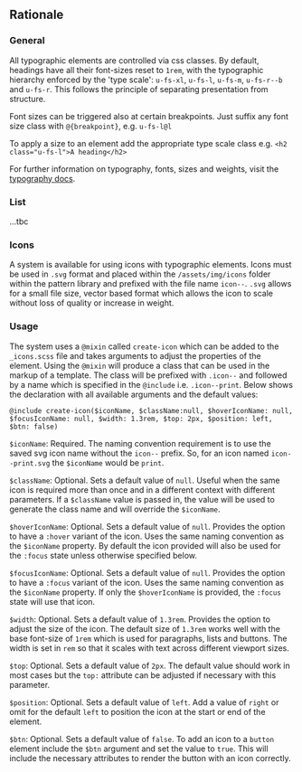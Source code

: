 ## Rationale

### General
All typographic elements are controlled via css classes. By default, headings have all their font-sizes reset to `1rem`, with the typographic hierarchy enforced by the 'type scale': `u-fs-xl`, `u-fs-l`, `u-fs-m`, `u-fs-r--b` and `u-fs-r`. This follows the principle of separating presentation from structure.

Font sizes can be triggered also at certain breakpoints. Just suffix any font size class with `@{breakpoint}`, e.g. `u-fs-l@l`

To apply a size to an element add the appropriate type scale class e.g. `<h2 class="u-fs-l">A heading</h2>`

For further information on typography, fonts, sizes and weights, visit the [typography docs](/docs/typography).

### List

...tbc

### Icons

A system is available for using icons with typographic elements. Icons must be used in `.svg` format and placed within the `/assets/img/icons` folder within the pattern library and prefixed with the file name `icon--`. `.svg` allows for a small file size, vector based format which allows the icon to scale without loss of quality or increase in weight.

### Usage

The system uses a `@mixin` called `create-icon` which can be added to the `_icons.scss` file and takes arguments to adjust the properties of the element. Using the `@mixin` will produce a class that can be used in the markup of a template. The class will be prefixed with `.icon--` and followed by a name which is specified in the `@include` i.e. `.icon--print`.  Below shows the declaration with all available arguments and the default values:

`@include create-icon($iconName, $className:null, $hoverIconName: null, $focusIconName: null, $width: 1.3rem, $top: 2px, $position: left, $btn: false)`

`$iconName`: Required. The naming convention requirement is to use the saved svg icon name without the `icon--` prefix. So, for an icon named `icon--print.svg` the `$iconName` would be `print`.

`$className`: Optional. Sets a default value of `null`. Useful when the same icon is required more than once and in a different context with different parameters. If a `$className` value is passed in, the value will be used to generate the class name and will override the `$iconName`.

`$hoverIconName`: Optional. Sets a default value of `null`. Provides the option to have a `:hover` variant of the icon. Uses the same naming convention as the `$iconName` property. By default the icon provided will also be used for the `:focus` state unless otherwise specified below.

`$focusIconName`: Optional. Sets a default value of `null`. Provides the option to have a `:focus` variant of the icon. Uses the same naming convention as the `$iconName` property. If only the `$hoverIconName` is provided, the `:focus` state will use that icon.

`$width`: Optional. Sets a default value of `1.3rem`. Provides the option to adjust the size of the icon. The default size of `1.3rem` works well with the base font-size of `1rem` which is used for paragraphs, lists and buttons. The width is set in `rem` so that it scales with text across different viewport sizes.

`$top`: Optional. Sets a default value of `2px`. The default value should work in most cases but the `top:` attribute can be adjusted if necessary with this parameter.

`$position`: Optional. Sets a default value of `left`. Add a value of `right` or omit for the default `left` to position the icon at the start or end of the element.

`$btn`: Optional. Sets a default value of `false`. To add an icon to a `button` element include the `$btn` argument and set the value to `true`. This will include the necessary attributes to render the button with an icon correctly.

